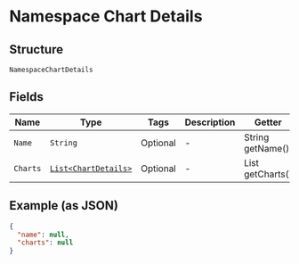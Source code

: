 
# Namespace Chart Details

## Structure

`NamespaceChartDetails`

## Fields

| Name | Type | Tags | Description | Getter | Setter |
|  --- | --- | --- | --- | --- | --- |
| `Name` | `String` | Optional | - | String getName() | setName(String name) |
| `Charts` | [`List<ChartDetails>`](../../doc/models/chart-details.md) | Optional | - | List<ChartDetails> getCharts() | setCharts(List<ChartDetails> charts) |

## Example (as JSON)

```json
{
  "name": null,
  "charts": null
}
```

